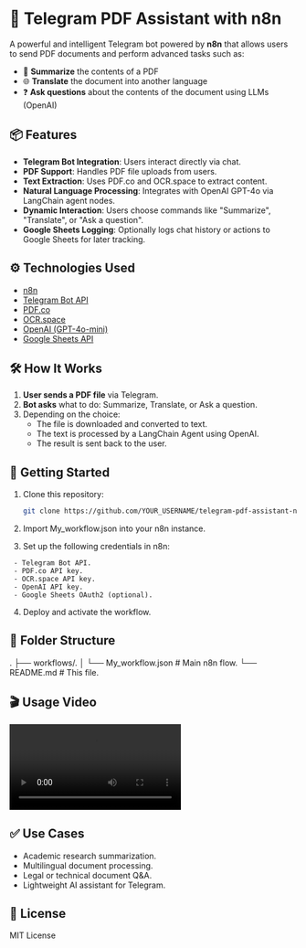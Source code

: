 # 🤖 Telegram PDF Assistant with n8n

A powerful and intelligent Telegram bot powered by **n8n** that allows users to send PDF documents and perform advanced tasks such as:

- 📄 **Summarize** the contents of a PDF
- 🌐 **Translate** the document into another language
- ❓ **Ask questions** about the contents of the document using LLMs (OpenAI)

## 📦 Features

- **Telegram Bot Integration**: Users interact directly via chat.
- **PDF Support**: Handles PDF file uploads from users.
- **Text Extraction**: Uses PDF.co and OCR.space to extract content.
- **Natural Language Processing**: Integrates with OpenAI GPT-4o via LangChain agent nodes.
- **Dynamic Interaction**: Users choose commands like "Summarize", "Translate", or "Ask a question".
- **Google Sheets Logging**: Optionally logs chat history or actions to Google Sheets for later tracking.

## ⚙️ Technologies Used

- [n8n](https://n8n.io)
- [Telegram Bot API](https://core.telegram.org/bots/api)
- [PDF.co](https://pdf.co)
- [OCR.space](https://ocr.space)
- [OpenAI (GPT-4o-mini)](https://openai.com)
- [Google Sheets API](https://developers.google.com/sheets/api)

## 🛠 How It Works

1. **User sends a PDF file** via Telegram.
2. **Bot asks** what to do: Summarize, Translate, or Ask a question.
3. Depending on the choice:
   - The file is downloaded and converted to text.
   - The text is processed by a LangChain Agent using OpenAI.
   - The result is sent back to the user.

## 🚀 Getting Started

   1. Clone this repository:
      ```bash
      git clone https://github.com/YOUR_USERNAME/telegram-pdf-assistant-n8n.git
   2. Import My_workflow.json into your n8n instance.
   
   3. Set up the following credentials in n8n:
   
     - Telegram Bot API.
     - PDF.co API key.
     - OCR.space API key.
     - OpenAI API key.
     - Google Sheets OAuth2 (optional).
   
   4. Deploy and activate the workflow.

## 📂 Folder Structure
   .
   ├── workflows/.
   │   └── My_workflow.json  # Main n8n flow.
   └── README.md             # This file.
   
## 🎬 Usage Video

   ![Demo Video](video.mp4)

## ✅ Use Cases
   - Academic research summarization.
   - Multilingual document processing.
   - Legal or technical document Q&A.
   - Lightweight AI assistant for Telegram.

## 📝 License
   MIT License
